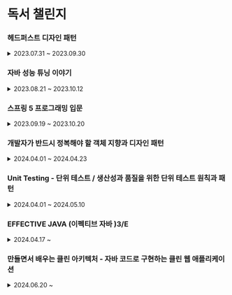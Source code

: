 # 독서 챌린지

### 헤드퍼스트 디자인 패턴

<details>

<summary>2023.07.31 ~ 2023.09.30</summary>

- [1일차 : 2023-07-31 (독서 전략 , 다짐) ](src/main/헤드퍼스트/1일차/1일차.md)
- [2일차 : 2023-08-01 (p.26 ~ 40) / 디자인패턴 소개 , 전략 패턴 ](src/main/헤드퍼스트/2일차/2일차.md)
- [3일차 : 2023-08-02 (p.41 ~ 55) / 인터페이스 설계 , 캡술화 ](src/main/헤드퍼스트/3일차/3일차.md)
- [4일차 : 2023-08-03 (p.56~ 69) / 전략패턴 , 상속보다는 구성](src/main/헤드퍼스트/4일차/4일차.md)
- [5일차 : 2023-08-04 (p.70~86) / 옵저버패턴 이해하기 ](src/main/헤드퍼스트/5일차/5일차.md)
- [6일차 : 2023-08-05 (p.87~101) / 옵저버패턴 구현  ](src/main/헤드퍼스트/6일차/6일차.md)
- [7일차 : 2023-08-07 (p.102~113) / 옵저버패턴 예시 , 푸시 & 풀 방식 ](src/main/헤드퍼스트/7일차/7일차.md)
- [8일차 : 2023-08-08 (p.114~125) / 데코레이퍼 패턴 소개 , OCP ](src/main/헤드퍼스트/8일차/8일차.md)
- [9일차 : 2023-08-09 (p.126~139) / 데코레이퍼 패턴 코드 예시  ](src/main/헤드퍼스트/9일차/9일차.md)
- [10일차 : 2023-08-10 (p.140~152) / 팩토리 패턴 소개  ](src/main/헤드퍼스트/10일차/10일차.md)
- [11일차 : 2023-08-11 (p.153~165) / 팩토리 패턴 예시 (피자 가게)  ](src/main/헤드퍼스트/11일차/11일차.md)
- [12일차 : 2023-08-12 (p.166~179) / 팩토리 패턴 객체 의존성 , 의존 관계 역전 원칙 DIP  ](src/main/헤드퍼스트/12일차/12일차.md)
- [13일차 : 2023-08-14 (p.180~189) / 추상 팩토리 도입  ](src/main/헤드퍼스트/13일차/13일차.md)
- [14일차 : 2023-08-15 (p.190~204) / 팩토리 메서드 패턴과 추상 팩토리 패턴  ](src/main/헤드퍼스트/14일차/14일차.md)
- [15일차 : 2023-08-16 (p.205~216) / 싱글톤 패턴 소개 (getInstance ,이른 초기화 , DCL)  ](src/main/헤드퍼스트/15일차/15일차.md)
- [16일차 : 2023-08-17 (p.217~226) / 싱글톤 패턴 정리  ](src/main/헤드퍼스트/16일차/16일차.md)
- [17일차 : 2023-08-18 (p.227~239) / 커맨드 패턴 소개   ](src/main/헤드퍼스트/17일차/17일차.md)
- [18일차 : 2023-08-19 (p.240~256) / 커맨드 패턴 구현   ](src/main/헤드퍼스트/18일차/18일차.md)
- [19일차 : 2023-08-21 (p.257~271) / 커맨드 패턴 활용   ](src/main/헤드퍼스트/19일차/19일차.md)
- [20일차 : 2023-08-22 (p.272~283) / 어댑터 패턴 소개  ](src/main/헤드퍼스트/20일차/20일차.md)
- [21일차 : 2023-08-23 (p.284~293) / 실전 어댑터 패턴,Enumeration vs Iterator , fail-fast , 퍼사드 패턴 맛보기  ](src/main/헤드퍼스트/21일차/21일차.md)
- [22일차 : 2023-08-24 (p.294~304) / 퍼사드 패턴 소개 , 최소 지식 원칙  ](src/main/헤드퍼스트/22일차/22일차.md)
- [23일차 : 2023-08-25 (p.305~316) / 퍼사드 패턴 vs 어댑터 패턴 , 템플릿 메소드 패턴 - 알고리즘 캡슐화 하기  ](src/main/헤드퍼스트/23일차/23일차.md)
- [24일차 : 2023-08-26 (p.317~334) / 템플릿 메소드 예시 ,구현  ](src/main/헤드퍼스트/24일차/24일.md)
- [25일차 : 2023-09-04 (p.335~345) / 템플릿 메소드 코드   ](src/main/헤드퍼스트/25일차/25일.md)
- [26일차 : 2023-09-05 (p.346~360) / 반복패턴 캡슐화하기  ](src/main/헤드퍼스트/26일차/26일차.md)
- [27일차 : 2023-09-06 (p.361~373) / Iterator 인터페이스 , 반복자 패턴   ](src/main/헤드퍼스트/27일차/27일차.md)
- [28일차 : 2023-09-07 (p.374~386) / 단일 역할 원칙, 반복자 패턴 코드   ](src/main/헤드퍼스트/28일차/28일차.md)
- [29일차 : 2023-09-08 (p.387~398) / 컴포지트 패턴 정의   ](src/main/헤드퍼스트/29일차/29일차.md)
- [30일차 : 2023-09-09 (p.399~414) / 컴포지트 패턴 구현   ](src/main/헤드퍼스트/30일차/30일차.md)
- [31일차 : 2023-09-11 (p.415~427) / 객체의 상태 바꾸기   ](src/main/헤드퍼스트/31일차/31일차.md)
- [32일차 : 2023-09-12 (p.428~439) / State 인터페이스 , OCP   ](src/main/헤드퍼스트/32일차/32일차.md)
- [33일차 : 2023-09-13 (p.440~452) / 상태 패턴   ](src/main/헤드퍼스트/33일차/33일차.md)
- [34일차 : 2023-09-14 (p.453~463) / 프록시 패턴   ](src/main/헤드퍼스트/34일차/34일차.md)
- [35일차 : 2023-09-15 (p.464~474) / 원격 메소드 - RMI  ](src/main/헤드퍼스트/35일차/35일차.md)
- [36일차 : 2023-09-16 (p.475~488) / 원격 프록시  ](src/main/헤드퍼스트/36일차/36일차.md)
- [37일차 : 2023-09-18 (p.489~502) / 프록시 패턴  ](src/main/헤드퍼스트/37일차/37일차.md)
- [38일차 : 2023-09-19 (p.503~513) / 보호 프록시  ](src/main/헤드퍼스트/38일차/38일차.md)
- [39일차 : 2023-09-20 (p.514~527) / 다양한 프록시 패턴   ](src/main/헤드퍼스트/39일차/39일차.md)
- [40일차 : 2023-09-21 (p.528~539) / 복합 패턴(어댑터 , 데코레이터 ,팩토리)   ](src/main/헤드퍼스트/40일차/40일차.md)
- [41일차 : 2023-09-22 (p.540~553) / 복합 패턴(컴포지트 , 옵저버)   ](src/main/헤드퍼스트/41일차/41일차.md)
- [42일차 : 2023-09-23 (p.554~564) / 복합 패턴 -MVC 패턴 )   ](src/main/헤드퍼스트/42일차/42일차.md)
- [43일차 : 2023-09-25 (p.565~579) / 모델, 뷰 , 컨트롤러 코드)   ](src/main/헤드퍼스트/43일차/43일차.md)
- [44일차 : 2023-09-26 (p.580~598) / BPM ,심박수 제어 코드)   ](src/main/헤드퍼스트/44일차/44일차.md)
- [45일차 : 2023-09-27 (p.599~609) / 디자인 패턴 정의 ,범주)   ](src/main/헤드퍼스트/45일차/45일차.md)
- [46일차 : 2023-09-28 (p.610~621) / 디자인 패턴 사용 지침)   ](src/main/헤드퍼스트/46일차/46일차.md)
- [47일차 : 2023-09-29 (p.622~635) / 다양한 디자인 패턴 (브리지 패턴 , 빌더 패턴)   ](src/main/헤드퍼스트/47일차/47일차.md)
- [48일차 : 2023-09-30 (p.636~649) / 다양한 디자인 패턴 (책임 연쇄, 플라이웨이트 ,인터프리터 ,중재자 , 메멘토 , 비지터 패턴)   ](src/main/헤드퍼스트/48일차/48일차.md)

</details>

### 자바 성능 튜닝 이야기 

<details>
<summary>2023.08.21 ~ 2023.10.12</summary>

- [1일차 : 2023-08-21 (p.1 ~16 ) / 디자인 패턴 꼭 써야 한다.](자바튜닝/1일차/1일차.md)
- [2일차 : 2023-08-22 (p.17 ~ 27 ) / 프로파일링 툴과 System 클래스 ](자바튜닝/2일차/2일차.md)
- [3일차 : 2023-08-23 (p.28 ~ 40 ) / System.currentTimeMillis 와 System.nanoTime  ](자바튜닝/3일차/3일차.md)
- [4일차 : 2023-08-24 (p.41 ~ 48 ) / String 대신 StringBuffer 와 StringBuilder  ](자바튜닝/4일차/4일차.md)
- [5일차 : 2023-08-25 (p.49 ~ 56 ) / String vsStringBuffer vs StringBuilder 응답 속도, 메모리 ,동작 원리  ](자바튜닝/5일차/5일차.md)
- [6일차 : 2023-08-26 (p.57 ~63 ) / Collection 및 Map 인터페이스   ](자바튜닝/6일차/6일차.md)
- [7일차 : 2023-08-28 (p.64 ~86 ) / Set ,List ,Map  구현 클래스 비교   ](자바튜닝/7일차/7일차.md)
- [8일차 : 2023-08-29 (p.87 ~101 ) / 조건문과 반복문에서의 성능   ](자바튜닝/8일차/8일차.md)
- [9일차 : 2023-09-14 (p.103 ~118 ) / static 제대로 사용하기    ](자바튜닝/9일차/9일차.md)
- [10일차 : 2023-09-18(p.119 ~ 132 ) / reflection , Class 정보    ](자바튜닝/10일차/10일차.md)
- [11일차 : 2023-09-19(p.133 ~ 144 ) / java Thread     ](자바튜닝/11일차/11일차.md)
- [12일차 : 2023-09-20(p.145 ~ 160  ) / synchronized 키워드       ](자바튜닝/12일차/12일차.md)
- [13일차 : 2023-09-23(p.161 ~ 171  ) /  IO 병목 현상      ](자바튜닝/13일차/13일차.md)
- [14일차 : 2023-09-24(p.172 ~  182 ) /  NIO       ](자바튜닝/14일차/14일차.md)
- [15일차 : 2023-09-25(p.183 ~ 199  ) /  로그를 효율적으로 관리하자        ](자바튜닝/15일차/15일차.md)
- [16일차 : 2023-09-26(p.201 ~ 218  ) /  스프링 프레임워크        ](자바튜닝/16일차/16일차.md)
- [17일차 : 2023-09-27(p.219 ~ 236   ) / DB 연결         ](자바튜닝/17일차/17일차.md)
- [18일차 : 2023-09-28(p.237 ~  260  ) / XML , JSON          ](자바튜닝/18일차/18일차.md)
- [19일차 : 2023-09-29(p.261 ~ 268    ) /  웹 서버 설정 (KeepAlive)          ](자바튜닝/19일차/19일차.md)
- [20일차 : 2023-09-30(p.269 ~ 276    ) / DB Connection Pool  , 스레드          ](자바튜닝/20일차/20일차.md)
- [21일차 : 2023-10-01(p.277 ~ 294    ) /  안드로이드 성능          ](자바튜닝/21일차/21일차.md)
- [22일차 : 2023-10-02(p.295 ~  305   ) / JVM HotSpot VM            ](자바튜닝/22일차/22일차.md)
- [23일차 : 2023-10-03(p.306 ~ 318     ) / JIT 컴파일 , 클래스 로더             ](자바튜닝/23일차/23일차.md)
- [24일차 : 2023-10-04(p.319 ~  327    ) /  GC , 런타임 데이터 영역            ](자바튜닝/24일차/24일차.md)
- [25일차 : 2023-10-05(p.328 ~  342    ) / 자바의 힙 영역, GC 종류 , 방식              ](자바튜닝/25일차/25일차.md)
- [26일차 : 2023-10-06(p.343 ~  362    ) / GC 튜닝                ](자바튜닝/26일차/26일차.md)
- [27일차 : 2023-10-07(p.363 ~  378    ) / GC 튜닝 절차                ](자바튜닝/27일차/27일차.md)
- [28일차 : 2023-10-10(p.379 ~   390   ) / JMX  (Java Management Extension)               ](자바튜닝/28일차/28일차.md)
- [29일차 : 2023-10-11(p.461 ~   469   ) / 캐시               ](자바튜닝/29일차/29일차.md)
- [30일차 : 2023-10-12  (p.425 ~ 438   ) / 애플리케이션에서 점검해야 할 대상들 ](자바튜닝/30일차/30일차.md)

</details>


### 스프링 5 프로그래밍 입문 

<details>

<summary>2023.09.19 ~ 2023.10.20</summary>

- [1일차 : 2023-09-19 (p.53 ~ 72  ) / 스프링 DI , 객체 조립기](스프링5/1일차/1일차.md)
- [2일차 : 2023-09-20 (p.73 ~ 88  ) / 스프링 컨테이너 , 생성자 DI , 세터 메서드 DI  ](스프링5/2일차/2일차.md)
- [3일차 : 2023-09-21 (p.89 ~ 102  ) /@Configuration ,  @Bean , 싱글톤   ](스프링5/3일차/3일차.md)
- [4일차 : 2023-09-23 (p.103 ~ 114  ) / 자동 의존 주입 @Autowired   ](스프링5/4일차/4일차.md)
- [5일차 : 2023-09-25 (p.115 ~ 127  ) / @Qualifier , @Autowried 필수 여부 (required = false , Optional , @Nullable)   ](스프링5/5일차/5일차.md)
- [6일차 : 2023-09-26 (p.128 ~ 140  ) / @Component , 컴포넌트 스캔    ](스프링5/6일차/6일차.md)
- [7일차 : 2023-09-27 (p.141 ~ 150  ) / 빈 라이프 사이클     ](스프링5/7일차/7일차.md)
- [8일차 : 2023-09-28 (p.151 ~ 157  ) / AOP 프록시 개념     ](스프링5/8일차/8일차.md)
- [9일차 : 2023-09-29 (p.158 ~ 166  ) / AOP 개념, 종류, 구현     ](스프링5/9일차/9일차.md)
- [10일차 : 2023-09-30 (p.167 ~ 177  ) / AOP 애노테이션 @Advice , @Pointcut   ](스프링5/10일차/10일차.md)
- [11일차 : 2023-10-01 (p.178 ~ 189  ) / DB 연동 , DataSource   ](스프링5/11일차/11일차.md)
- [12일차 : 2023-10-02 (p.190 ~ 208   ) / JdbcTemplate 쿼리 (query() , RowMapper , queryForObject() , PreparedStatementCreator)  ](스프링5/12일차/12일차.md)
- [13일차 : 2023-10-03 (p.209 ~ 231 ) / 트랜잭션 , @Transactional  ](스프링5/13일차/13일차.md)
- [14일차 : 2023-10-04 (p.232 ~ 248 ) / 스프링 MVC 설정   ](스프링5/14일차/14일차.md)
- [15일차 : 2023-10-05 (p.249 ~ 262 ) / 스프링 MVC 핸들러 ,컨트롤러  ](스프링5/15일차/15일차.md)
- [16일차 : 2023-10-06 (p.263 ~ 278  ) / 요청 파라미터 ](스프링5/16일차/16일차.md)
- [17일차 : 2023-10-10 (p.279 ~ 319  ) / 커맨드 객체, Model , ModelAndView  ](스프링5/17일차/17일차.md)
- [18일차 : 2023-10-11 (p.320 ~ 351   ) / 커맨드 객체 검증 , Validator  ](스프링5/18일차/18일차.md)
- [19일차 : 2023-10-12 (p.352 ~  369  ) / HttpSession   ](스프링5/19일차/19일차.md)
- [20일차 : 2023-10-14 (p.370 ~ 381    ) / Interceptor , 쿠키   ](스프링5/20일차/20일차.md)
- [21일차 : 2023-10-15 (p.382 ~ 404    ) / @DateTimeFormat , @Pathvariable , 익셉션 처리    ](스프링5/21일차/21일차.md)
- [22일차 : 2023-10-17 (p.414 ~ 439    ) / Json , @RestController  , ResponseEntity ](스프링5/22일차/22일차.md)
- [23일차 : 2023-10-20 (p.440 ~ 450    ) /  프로필과 프로퍼티  ](스프링5/23일차/23일차.md)

</details>

### 개발자가 반드시 정복해야 할 객체 지향과 디자인 패턴 


<details>

<summary>2024.04.01 ~ 2024.04.23 </summary>

- [1일차 : 2024-04-01 (p.12~ 28 ) / Chapter 01. 들어가기 - 1. 지저분해지는 코드 , 2. 수정하기 좋은 구조를 가진 코드 , 3. 소프트웨어의 가치 ](oop/docs/1일차.md)
- [2일차 : 2024-04-02 (p.29 ~ 44) / Chapter 02. 객체지향 - 1. 절차 지향과 객체 지향 , 2. 객체 (object) ,3. 객체의 책임과 크기 , 4. 의존](oop/docs/2일차/2일차.md)
- [3일차 : 2024-04-03 (p.45 ~ 77) / 5.캡슐화 ](oop/docs/3일차/3일차.md)
- [4일차 : 2024-04-04 (p.78 ~ 86 ) /인터페이스 , 추상화 ,테스트  ](oop/docs/4일차/4일차.md)
- [5일차 : 2024-04-05 (p.87 ~  102) / 상속 보다 조립   ](oop/docs/5일차/5일차.md)
- [6일차 : 2024-04-06 (p.104 ~ 136 ) / SOLID    ](oop/docs/6일차/6일차.md)
- [7일차 : 2024-04-07 (p.137 ~ 152 ) / DI와 서비스 로케이터,  DI 생성자 방식, 설정 메서드 방식     ](oop/docs/7일차/7일차.md)
- [8일차 : 2024-04-08 (p.152 ~ 172  ) / 서비스 로케이터 구현      ](oop/docs/8일차/8일차.md)
- [9일차 : 2024-04-17 (p.174 ~ 181  ) / Chapter 07. 주요 디자인 패턴 - 전략(strategy) 패턴       ](oop/docs/9일차/9일차.md)
- [10일차 : 2024-04-18 (p.182 ~ 197   ) /  탬플릿 메서드(template method ) 패턴과 상태(State) 패턴    ](oop/docs/10일차/10일차.md)
- [11일차 : 2024-04-19 (p.197 ~  208  ) / 프록시 (Proxy )패턴      ](oop/docs/11일차/11일차.md)
- [12일차 : 2024-04-20 (p.209 ~  227   ) / 옵저버 패턴     ](oop/docs/12일차/12일차.md)
- [13일차 : 2024-04-21 (p.228 ~ 235    ) / 미디에이터 (Mediator ) 패턴     ](oop/docs/13일차/13일차.md)
- [14일차 : 2024-04-22 (p.236 ~ 247    ) / 파사드 (Facade ) 패턴  , 추상 팩토리(Abstract Factory)  ](oop/docs/14일차/14일차.md)
- [15일차 : 2024-04-23 (p.248 ~  257   ) / 컴포지트(Composite) 패턴 , 널(Null) 객체 패턴  ](oop/docs/15일차/15일차.md)


</details>

### Unit Testing - 단위 테스트 / 생산성과 품질을 위한 단위 테스트 원칙과 패턴

<details>

<summary>2024.04.01 ~ 2024.05.10 </summary>

- [1일차 : 2024-04-01 (P.29 ~50 ) / 단위 테스트 목표 , 테스트 커버리지 ](단위테스트/docs/1일차/1일차.md)
- [2일차 : 2024-04-02 (p.51 ~ 63) / 단위 테스트 격리 ,고전파 & 런던파 ](단위테스트/docs/2일차/2일차.md)
- [3일차 : 2024-04-03 (p.64 ~ 78 ) / 고전파와 런던파의 차이  ](단위테스트/docs/3일차/3일차.md)
- [4일차 : 2024-04-04 (p.79 ~ 95 ) / 단위 테스트 구성, 테스트 픽스처  ](단위테스트/docs/4일차/4일차.md)
- [5일차 : 2024-04-05 (p.96 ~ 109  ) / 단위 테스트 명명법   ](단위테스트/docs/5일차/5일차.md)
- [6일차 : 2024-04-06 (p.113 ~ 124 ) / 좋은 단위 테스트 : 회귀 방지, 리팩토링 내성     ](단위테스트/docs/6일차/6일차.md)
- [7일차 : 2024-04-07 (p.125 ~ 145  ) / 좋은 단위 테스트 : 빠른 피드백, 유지 보수성  / 이상적인 테스트     ](단위테스트/docs/7일차/7일차.md)
- [8일차 : 2024-04-17 (p.147 ~ 154  ) / 목과 테스트 취약성 , 목과 스텁의 구분     ](단위테스트/docs/8일차/8일차.md)
- [9일차 : 2024-04-18 (p.154 ~ 165  ) /  목과 스텁 CQS     ](단위테스트/docs/9일차/9일차.md)
- [10일차 : 2024-04-19 (p.165 ~ 175  ) /  목과 테스트 취약성 : 육각형 아키텍처       ](단위테스트/docs/10일차/10일차.md)
- [11일차 : 2024-04-20 (p.176 ~  181  ) /  단위 테스트 런던파 , 고전파 재고 , 5장 요약       ](단위테스트/docs/11일차/11일차.md)
- [12일차 : 2024-04-22 (p.183 ~194    ) /  단위 테스트 스타일     ](단위테스트/docs/12일차/12일차.md)
- [13일차 : 2024-04-23 (p.195 ~ 203    ) / 함수형 아키텍처의 이해      ](단위테스트/docs/13일차/13일차.md)
- [14일차 : 2024-04-24 (p.204 ~  225   ) /   함수형 아키텍처와 출력 기반 테스트로의 전환   ](단위테스트/docs/14일차/14일차.md)
- [15일차 : 2024-04-25 (p.227 ~ 236    ) /  가치 있는 단위 테스트를 위한 리팩터링 - 코드의 네 가지 유형    ](단위테스트/docs/15일차/15일차.md)
- [16일차 : 2024-04-29 (p.236 ~ 248    ) /  가치 있는 단위 테스트를 위한 리팩터링 - 고객 관리 시스템 코드 예제  ](단위테스트/docs/16일차/16일차.md)
- [17일차 : 2024-04-30 (p.248 ~  269   ) /   최적의 단위 테스트 커버리지 분석  ](단위테스트/docs/17일차/17일차.md)
- [18일차 : 2024-05-01 (p.271 ~  286   ) / 통합 테스트란?   ](단위테스트/docs/18일차/18일차.md)
- [19일차 : 2024-05-02 (p.287 ~ 298    ) /  의존성 추상화를 위한 인터페이스 사용   ](단위테스트/docs/19일차/19일차.md)
- [20일차 : 2024-05-04 (p.298 ~  312  ) / 로깅 기능을 테스트하는 방법     ](단위테스트/docs/20일차/20일차.md)
- [21일차 : 2024-05-05 (p.313 ~ 330   ) /  목 처리에 대한 모범 사례    ](단위테스트/docs/21일차/21일차.md)
- [22일차 : 2024-05-07 (p.331 ~ 350    ) /  데이터베이스 테스트    ](단위테스트/docs/22일차/22일차.md)
- [23일차 : 2024-05-08 (p.350 ~   367   ) /  10장 데이터베이스 테스트 ,  테스트 데이터 생명 주기  ](단위테스트/docs/23일차/23일.md)
- [24일차 : 2024-05-09 (p.369 ~   380  ) / 11장  단위 테스트 안티 패턴 , 비공개 메서드 단위 테스트     ](단위테스트/docs/24일차/24일차.md)
- [25일차 : 2024-05-10 (p.381 ~ 391   ) / 11장  단위 테스트 안티 패턴 ( 코드 오염, 구체 클래스를 목으로 처리하기 , 시간 처리하기)      ](단위테스트/docs/25일차/25일차.md)

</details>

### EFFECTIVE JAVA (이펙티브 자바 )3/E  


<details>

<summary> 2024.04.17 ~ </summary>

- [1일차 : 2024-04-17 (p.7 ~ p.13) / 2장 객체 생성과 파괴 아이템 1. 생성자 대신 정적 팩토리 메서드를 고려하라 ](effective-java/docs/1일차/1일차.md)
- [2일차 : 2024-04-18 (p.14 ~ 22  ) / 생성자에 매개변수가 많다면 빌더를 고려하라.  ](effective-java/docs/2일차/2일차.md)
- [3일차 : 2024-04-19 (p.23 ~ 30  ) / private 생성자나 열거 타입으로 싱글턴임을 보증하라 , 인스턴스화를 막으려거든 private 생성자를 사용하라 , 자원을 직접 명시하지 말고 의존 객체 주입을  사용하라 ](effective-java/docs/3일차/3일차.md)
- [4일차 : 2024-04-21 (p.31 ~ 35  ) /  불필요한 객체 생성을 피하라  ](effective-java/docs/4일차/4일차.md)
- [5일차 : 2024-04-23 (p.36 ~ 39  ) /  다 쓴 객체 참조를 해제하라  ](effective-java/docs/5일차/5일차.md)
- [6일차 : 2024-04-24 (p.40 ~ 46  ) / finalizer 와 cleaner 사용을 피하라    ](effective-java/docs/6일차/6일차.md)
- [7일차 : 2024-04-25 (p.47 ~ 50  ) / try-finally 보다는 try-with-resources 를 사용하라   ](effective-java/docs/7일차/7일차.md)
- [8일차 : 2024-04-26 (p.51 ~ 66  ) /3장 모든 객체의 공통 메서드. 아이템 11. equals 는 일반 규약을 지켜 재정의하라    ](effective-java/docs/8일차/8일차.md)
- [9일차 : 2024-04-29 (p.67 ~  72 ) / 아이템 12.  equals 를 재정의하려거든 hashCode 도 재정의하라   ](effective-java/docs/9일차/9일차.md)
- [10일차 : 2024-04-30 (p.73 ~ 76  ) /   toString 을 항상 재정의하라  ](effective-java/docs/10일차/10일차.md)
- [11일차 : 2024-05-02 (p. 77 ~ 86   ) /   clone 재정의는 주의해서 진행하라   ](effective-java/docs/11일차/11일차.md)
- [12일차 : 2024-05-03 (p. 87 ~ 94   ) /    Comparable 을 구현할지 고려하라   ](effective-java/docs/12일차/12일차.md)
- [13일차 : 2024-05-04 (p. 95 ~  101  ) /  4장 클래스와 인터페이스 , 클래스와 멤버의 접근 권한을 최소화하라    ](effective-java/docs/13일차/13일차.md)
- [14일차 : 2024-05-05 (p. 102 ~  104  ) / 아이템 16. public 클래스에서는 public 필드가 아닌 접근자 메서드를 사용하라     ](effective-java/docs/14일차/14일차.md)
- [15일차 : 2024-05-06 (p. 105 ~  113 ) / 아이템 17. 변경 가능성을 최소화하라     ](effective-java/docs/15일차/15일차.md)
- [16일차 : 2024-05-07 (p. 114 ~  121 ) / 아이템 18. 상속보다는 컴포지션을 사용하라     ](effective-java/docs/16일차/16일차.md)
- [17일차 : 2024-05-08 (p. 122 ~  129 ) / 아이템 19. 상속을 고려해 설계하고 문서화하라. 그러지 않았다면 상속을 금지하라    ](effective-java/docs/17일차/17일차.md)
- [18일차 : 2024-05-09 (p. 130 ~ 135   ) / 아이템 20. 추상 클래스보다는 인터페이스를 우선하라   ](effective-java/docs/18일차/18일차.md)
- [19일차 : 2024-05-10 (p. 136 ~ 138   ) / 아이템 21. 인터페이스는 구현하는 쪽을 생각해 설계하라   ](effective-java/docs/19일차/19일차.md)
- [20일차 : 2024-05-11 (p. 139 ~ 141   ) / 아이템 22. 인터페이스는 타입을 정의하는 용도로만 사용하라   ](effective-java/docs/20일차/20일차.md)
- [21일차 : 2024-05-12 (p. 142 ~ 145   ) / 아이템 23.  태그 달린 클래스보다는  클래스 계층 구조를 활용하라  ](effective-java/docs/21일차/21일차.md)
- [22일차 : 2024-05-13 (p. 146 ~  149  ) / 아이템 24. 멤버 클래스 되도록 static 으로 만들라  ](effective-java/docs/22일차/22일차.md)
- [23일차 : 2024-05-14 (p. 150 ~  152  ) / 아이템 25. 톱 레벨 클래스는 한 파일에 하나만 담으라  ](effective-java/docs/23일차/23일차.md)
- [24일차 : 2024-05-15 (p. 153 ~  159  ) / 5장 제네릭  아이템 26. 로 타입은 사용하지 말라](effective-java/docs/24일차/24일차.md)
- [25일차 : 2024-05-16 (p. 161 ~  163  ) / 아이템 27. 비검사 경고를 제거하라](effective-java/docs/25일차/25일차.md)
- [26일차 : 2024-05-17 (p. 164 ~ 169    ) /   아이템 28. 배열보다는 리스트를 사용하라](effective-java/docs/26일차/26일차.md)
- [27일차 : 2024-05-18 (p. 170 ~  175  ) /   아이템 29. 이왕이면 제네릭 타입으로 만들라](effective-java/docs/27일차/27일차.md)
- [28일차 : 2024-05-19 (p. 176 ~  180  ) /   아이템 30. 이왕이면 제네릭 메서드로 만들라](effective-java/docs/28일차/28일차.md)
- [29일차 : 2024-05-20 (p. 181 ~ 190   ) /   아이템 31. 한정적 와일드카드를 사용해 API 유연성을 높이라](effective-java/docs/29일차/29일차.md)
- [30일차 : 2024-05-21 (p. 191 ~  197  ) /   아이템 32. 제네릭과 가변인수를 함께 쓸 때는 신중하라](effective-java/docs/30일차/30일차.md)
- [31일차 : 2024-05-22 (p. 198 ~  205  ) /   아이템 33. 타입 안전 이종 컨테이너를 고려하라](effective-java/docs/31일차/31일차.md)
- [32일차 : 2024-05-23 (p. 207 ~ 220   ) / 6장 열거 타입과 애너테이션 , 아이템 34. int 상수 대신 열거 타입을 사용하라  ](effective-java/docs/32일차/32일차.md)
- [33일차 : 2024-05-24 (p. 221 ~  222   ) /  아이템 35. ordinal 메서드 대신 인스턴스 필드를 사용하라  ](effective-java/docs/33일차/33일차.md)
- [34일차 : 2024-05-25 (p. 223 ~   225  ) /  아이템 36. 비트 필드 대신 EnumSet을 사용하라  ](effective-java/docs/34일차/34일차.md)
- [35일차 : 2024-05-26 (p. 226 ~  231   ) /  아이템 37. ordinal 인덱싱 대신 EnumMap 을 사용하라  ](effective-java/docs/35일차/35일차.md)
- [36일차 : 2024-05-27 (p. 232 ~ 236    ) /  아이템 38. 확장할 수 있는 열거 타입이 필요하면 인터페이스를 사용하라  ](effective-java/docs/36일차/36일차.md)
- [37일차 : 2024-05-28 (p. 237 ~ 245    ) /  아이템 39. 명명 패턴보다 애너테이션을 사용하라  ](effective-java/docs/37일차/37일차.md)
- [38일차 : 2024-05-29 (p. 246 ~ 248    ) /  아이템 40. @Override 에너테이션을 일관되게 사용하라   ](effective-java/docs/38일차/38일차.md)
- [39일차 : 2024-05-30 (p. 249 ~  251   ) /  아이템 41. 정의하려는 것이 타입이라면 마커 인터페이스를 사용하라   ](effective-java/docs/39일차/39일차.md)
- [40일차 : 2024-05-31 (p. 252 ~ 258    ) /  7장 람다와 스트림 ,아이템 42. 익명 클래스보다는 람다를 사용하라    ](effective-java/docs/40일차/40일차.md)
- [41일차 : 2024-06-01 (p. 259 ~  262   ) /  아이템 43. 람다보다는 메서드 참조를 사용하라    ](effective-java/docs/41일차/41일차.md)
- [42일차 : 2024-06-02 (p. 263 ~  267   ) /  아이템 44. 표준 함수형 인터페이스를 사용하라    ](effective-java/docs/42일차/42일차.md)
- [43일차 : 2024-06-03 (p. 268 ~  276   ) /  아이템 45. 스트림은 주의해서 사용하라    ](effective-java/docs/43일차/43일차.md)
- [44일차 : 2024-06-04 (p. 277 ~  283   ) /  아이템 46. 스트림에서는 부작용 없는 함수를 사용하라    ](effective-java/docs/44일차/44일차.md)
- [45일차 : 2024-06-05 (p. 284 ~  290    ) /  아이템 47. 반환 타입으로는 스트림보다 컬렉션이 낫다    ](effective-java/docs/45일차/45일차.md)
- [46일차 : 2024-06-06 (p. 291 ~  296   ) /  아이템 48. 스트림 병렬화는 주의해서 적용하라   ](effective-java/docs/46일차/46일차.md)
- [47일차 : 2024-06-07 (p. 297 ~ 301     ) / 8장 메서드 , 아이템 49. 매개변수가 유효한지 검사하라    ](effective-java/docs/47일차/47일차.md)
- [48일차 : 2024-06-08 (p. 302 ~ 307     ) /  아이템 50. 적시에 방어적 복사본을 만들라    ](effective-java/docs/48일차/48일차.md)
- [49일차 : 2024-06-09 (p. 308 ~ 311     ) /  아이템 51. 메서드 시그니처를 신중히 설계하라    ](effective-java/docs/49일차/49일차.md)
- [50일차 : 2024-06-10 (p. 312 ~  319     ) /  아이템 52. 다중정의는 신중히 사용하라    ](effective-java/docs/50일차/50일차.md)
- [51일차 : 2024-06-11 (p. 320 ~  322     ) /  아이템 53. 가변인수는 신중히 사용하라    ](effective-java/docs/51일차/51일차.md)
- [52일차 : 2024-06-12 (p. 323 ~  325     ) /  아이템 54. null이 아닌, 빈 컬렉션이나 배열을 반환하라    ](effective-java/docs/52일차/52일차.md)
- [53일차 : 2024-06-13 (p. 326 ~  331     ) /  아이템 55. 옵셔널 반환은 신중히 하라    ](effective-java/docs/53일차/53일차.md)
- [54일차 : 2024-06-14 (p. 332 ~   342    ) /  아이템 56. 공개된 API 요소에는 항상 문서화 주석을 작성하라    ](effective-java/docs/54일차/54일차.md)
- [55일차 : 2024-06-15 (p. 343 ~ 346      ) /  9장 일반적인 프로그래밍 원칙 ,  아이템 57. 지역변수의 범위를 최소화하라  ](effective-java/docs/55일차/55일차.md)
- [56일차 : 2024-06-16 (p. 347 ~  350     ) /   아이템 58. 전통적인 for 문보다는 for-each 문을 사용하라  ](effective-java/docs/56일차/56일차.md)
- [57일차 : 2024-06-17 (p. 351 ~ 354      ) /   아이템 59. 라이브러리를 익히고 사용하라  ](effective-java/docs/57일차/57일차.md)
- [58일차 : 2024-06-18 (p. 355 ~  357     ) /   아이탬 60. 정확한 답이 필요하다면 float 와 double 은 피하라   ](effective-java/docs/58일차/58일차.md)
- [59일차 : 2024-06-19 (p. 358 ~  361      ) /   아이템 61. 박싱된 기본 타입보다는 기본 타입을 사용하라    ](effective-java/docs/59일차/59일차.md)
- [60일차 : 2024-06-20 (p. 362 ~  365      ) /   아이템 62. 다른 타입이 적절하다면 문자열 사용을 피하라    ](effective-java/docs/60일차/60일차.md)
- [61일차 : 2024-06-21 (p. 366 ~  367      ) /   아이템 63. 문자열 연결은 느리니 주의하라    ](effective-java/docs/61일차/61일차.md)
- [62일차 : 2024-06-22 (p. 368 ~  370      ) /  아이템 64. 객체는 인터페이스를 사용해 참조하라     ](effective-java/docs/62일차/62일차.md)
- [63일차 : 2024-06-23 (p. 371 ~   374     ) /  아이템 65. 리플렉션보다는 인터페이스를 사용하라     ](effective-java/docs/63일차/63일차.md)
- [64일차 : 2024-06-24 (p. 375 ~   376     ) /  아이템 66. 네이티브 메서드는 신중히 사용하라     ](effective-java/docs/64일차/64일차.md)
- [65일차 : 2024-06-25 (p. 377 ~  380   ) /  아이템 67. 최적화는 신중히 하라     ](effective-java/docs/65일차/65일차.md)
- [66일차 : 2024-06-26 (p. 381 ~  384   ) /  아이템 68. 일반적으로 통용되는 명명 규칙을 따르라     ](effective-java/docs/66일차/66일차.md)
- [67일차 : 2024-06-27 (p. 385 ~  389  ) / 10장 예외 , 아이템 69. 예외는 진짜 예외 상황에만 사용하라     ](effective-java/docs/67일차/67일차.md)
- [68일차 : 2024-06-28 (p. 390 ~ 392   ) / 아이템 70. 복구할 수 있는 상황에는 검사 예외를, 프로그래밍 오류에는 런타임 예외를 사용하라    ](effective-java/docs/68일차/68일차.md)
- [69일차 : 2024-06-29 (p. 393 ~  395  ) / 아이템 71. 필요 없는 검사 예외 사용은 피하라    ](effective-java/docs/69일차/69일차.md)
- [70일차 : 2024-06-30 (p. 396 ~  398   ) / 아이템 72. 표준 예외를 사용하라      ](effective-java/docs/70일차/70일차.md)
- [71일차 : 2024-07-01 (p. 399 ~  401   ) / 아이템 73. 추상화 수준에 맞는 예외를 던지라     ](effective-java/docs/71일차/71일차.md)
- [72일차 : 2024-07-02 (p. 402 ~  403   ) / 아이템 74. 메서드가 던지는 모든 예외를 문서화하라      ](effective-java/docs/72일차/72일차.md)
- [73일차 : 2024-07-03 (p. 404 ~   406  ) / 아이템 75. 예외의 상세 메시지에 실패 관련 정보를 담으라      ](effective-java/docs/73일차/73일차.md)
- [74일차 : 2024-07-04 (p. 407 ~ 409  ) / 아이템 76. 가능한 한 실패 원자적으로 만들라      ](effective-java/docs/74일차/74일차.md)




</details>

### 만들면서 배우는 클린 아키텍처 - 자바 코드로 구현하는 클린 웹 애플리케이션

<details>

<summary> 2024.06.20 ~   </summary>

- [1일차 : 2024-06-20 (p. 1 ~ 11    ) / 01. 계층형 아키텍처의 문제는 무엇일까?     ](clean-architecture/docs/1일차/1일차.md)
- [2일차 : 2024-06-21 (p. 12 ~ 22    ) /  02.  의존성 역전하기      ](clean-architecture/docs/2일차/2일차.md)
- [3일차 : 2024-06-22 (p. 23 ~ 32    ) /  03. 코드 구성하기     ](clean-architecture/docs/3일차/3일차.md)
- [4일차 : 2024-06-23 (p.33 ~ 52    ) /  04. 유스케이스 구현하기     ](clean-architecture/docs/4일차/4일차.md)
- [5일차 : 2024-06-24 (p.53 ~ 62    ) /  05. 웹 어댑터 구현하기   ](clean-architecture/docs/5일차/5일차.md)
- [6일차 : 2024-06-25 (p.63 ~ 79    ) / 06. 영속성 어댑터 구현하기  ](clean-architecture/docs/6일차/6일차.md)
- [7일차 : 2024-06-27 (p.80 ~ 96    ) / 07. 아키텍처 요소 테스트하기 ](clean-architecture/docs/7일차/7일차.md)
- [8일차 : 2024-06-29 (p.97 ~    ) / 08. 경계 간 매핑하기 ](clean-architecture/docs/8일차/8일차.md)

</details>

[//]: # (### 토비의 스프링 3.1 Vol.1 스프링의 이해와 원리)

[//]: # ()
[//]: # ()
[//]: # (<details>)

[//]: # ()
[//]: # ()
[//]: # (<summary> 2024.??.??~ </summary>)

[//]: # ()
[//]: # ()
[//]: # (- [1일차 :  2024-??-?? &#40;p.53 ~ 87 &#41; / 1장 오브젝트와 의존관계 ,  DAO 리팩토링 ]&#40;toby-spring/docs/1일차/1일차.md&#41;)

[//]: # ()
[//]: # (- [2일차 :  2024-??-?? &#40;p.88 ~ 102  &#41; / 1장 오브젝트와 의존관계 , IoC ]&#40;toby-spring/docs/2일차/2일차.md&#41;)

[//]: # ()
[//]: # (- [3일차 :  2024-??-?? &#40;p.103 ~ 127 &#41; / 1장 오브젝트와 의존관계 , 1.6 싱글톤 레지스트리 , 1.7 의존관계 주입 &#40;DI ]&#40;toby-spring/docs/3일차/3일차.md&#41;)

[//]: # (- [4일차 :  2024-??-?? &#40;p.128 ~ 143  &#41; / 1장 오브젝트와 의존관계 , 1.8 XML을 이용한 설정  ]&#40;toby-spring/docs/4일차/4일차.md&#41;)

[//]: # (- [5일차 :  2024-??-?? &#40;p.145 ~ 160  &#41; / 2장 테스트  2.1 UserDaoTest 다시 보기 ,  2.2 UserDaoTest 개선]&#40;toby-spring/docs/5일차/5일차.md&#41;)

[//]: # (- [6일차 :  2024-??-?? &#40;p.161 ~ 182    &#41; / 2장 테스트 2.3 개발자를 위한 테스팅 프레임워크 JUnit  ]&#40;toby-spring/docs/6일차/6일차.md&#41;)

[//]: # (- [7일차 :  2024-??-?? &#40;p.183 ~ 196  &#41; / 2장 테스트 2.4  ]&#40;toby-spring/docs/7일차/7일차.md&#41;)

[//]: # (- [8일차 :  2024-??-?? &#40;p.197 ~ 207   &#41; / 2장 테스트 2.5 학습 테스트로 배우는 스프링 , 2.6 정리 ]&#40;toby-spring/docs/8일차/8일차.md&#41;)

[//]: # (- [9일차 :  2024-??-?? &#40;p.209 ~ 224   &#41; / 3장 템플릿 ,3.1 다시 보는 초난감 DAO  ,3.2 변하는 것과 변하지 않는 것  ]&#40;toby-spring/docs/9일차/9일차.md&#41;)

[//]: # (- [10일차 :  2024-??-?? &#40;p.224 ~ 240  &#41; / 3장 템플릿 ,3.3 JDBC 전략 패턴의 최적화 , 3.4 컨텍스트와 DI  ]&#40;toby-spring/docs/10일차/10일차.md&#41;)

[//]: # (- [11일차 :  2024-??-?? &#40;p.240 ~ 258   &#41; / 3장 템플릿 ,3.5 템플릿과 콜백   ]&#40;toby-spring/docs/11일차/11일차.md&#41;)

[//]: # (- [12일차 :  2024-??-?? &#40;p.259 ~ 277 &#41; / 3장 템플릿 ,3.6 스프링의 JdbcTemplate   ]&#40;toby-spring/docs/12일차/12일차.md&#41;)

[//]: # (- [13일차 :  2024-??-?? &#40;p.279 ~ 297 &#41; / 4장 예외 , 4.1 사라진 SQLException   ]&#40;toby-spring/docs/13일차/13일차.md&#41;)

[//]: # (- [14일차 :  2024-??-?? &#40;p.297 ~ 315  &#41; / 4장 예외 , 4.2 예외 전환   ]&#40;toby-spring/docs/14일차/14일차.md&#41;)
[//]: # (- [15일차 :  2024-??-?? &#40;p.317 ~   &#41; / 5장 서비스 추상화 , 5.1 사용자 레벨 관리 기능 추가   ]&#40;toby-spring/docs/15일차/15일차.md&#41;)

[//]: # ()
[//]: # ()
[//]: # ()
[//]: # (</details>)


[//]: # (### Java Persistence with Spring Data and Hibernate )

[//]: # (<details>)
[//]: # (    <summary>2024. dd</summary>)

[//]: # (- [1일차 : 2024-00-00 &#40;p.2 ~18 &#41; / 1부 ORM 시작하기 , 01 객체/관계형 영속성 이해  , 1.1 영속성이란? , 1.2 패러다임의 불일치]&#40;java-persistence/docs/1일차/1일차.md&#41;)
[//]: # (- [2일차 : 2024-00-00 &#40;p.19 ~ 22 &#41; /  1.3 ORM ,JPA , 하이버네이트, 스프링 데이터]&#40;java-persistence/docs/2일차/2일차.md&#41;)
[//]: # (- [3일차 : 2024-00-00 &#40;p.23 ~ 34  &#41; /  02 프로젝스 시작 , 2.1 하이버네이트 소개 ,  2.2 스프링 데이터 소개,  2.3 JPA를 이용한 "Hello World" 예제]&#40;java-persistence/docs/3일차/3일차.md&#41;)
[//]: # (- [4일차 : 2024-00-00 &#40;p.34 ~   &#41; /  02 프로젝스 시작 , 2.4 네이티브 하이버네이트 구성]&#40;java-persistence/docs/4일차/4일차.md&#41;)

[//]: # (</details>)